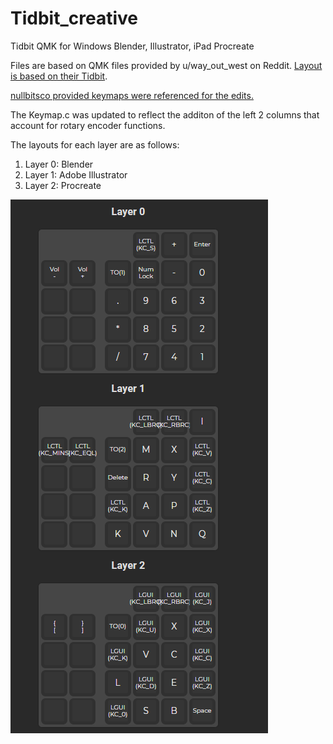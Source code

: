 # Tidbit_creative
Tidbit QMK for Windows Blender, Illustrator, iPad Procreate

Files are based on  QMK files provided by u/way_out_west on Reddit. [Layout is based on their Tidbit](https://www.reddit.com/r/MechanicalKeyboards/comments/tifvxr/built_a_tidbit_macropad_for_procreate_super_fun/).

[nullbitsco provided keymaps were referenced for the edits.](https://github.com/nullbitsco/tidbit/tree/master/keymaps)

The Keymap.c was updated to reflect the additon of the left 2 columns that account for rotary encoder functions.

The layouts for each layer are as follows:

1. Layer 0: Blender
2. Layer 1: Adobe Illustrator
3. Layer 2: Procreate

![layout](https://github.com/beastlypink/Tidbit_creative/blob/main/QMK%20Layout.PNG)
